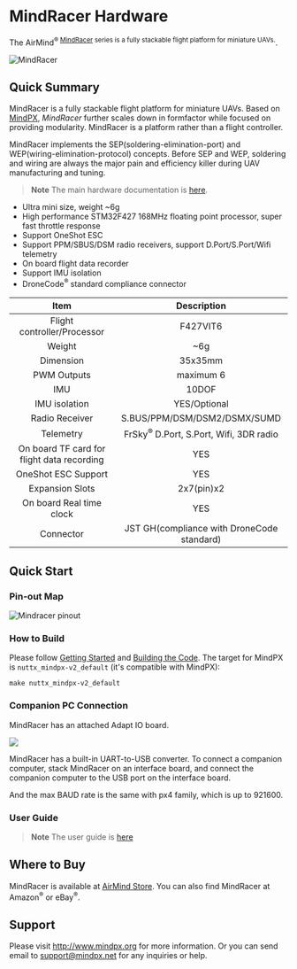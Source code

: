 # MindRacer Hardware

The AirMind<sup>&reg; <a href="http://mindpx.net">MindRacer</a> series is a fully stackable flight platform for miniature UAVs.</sup>.

![MindRacer](../../assets/hardware/hardware-mindracer.png)

## Quick Summary

MindRacer is a fully stackable flight platform for miniature UAVs. Based on [MindPX](../flight_controller/mindpx.md), *MindRacer* further scales down in formfactor while focused on providing modularity. MindRacer is a platform rather than a flight controller.

MindRacer implements the SEP(soldering-elimination-port) and WEP(wiring-elimination-protocol) concepts. Before SEP and WEP, soldering and wiring are always the major pain and efficiency killer during UAV manufacturing and tuning.

> **Note** The main hardware documentation is [here](http://mindpx.net/assets/accessories/mindracer_spec_v1.2.pdf).

- Ultra mini size, weight ~6g
- High performance STM32F427 168MHz floating point processor, super fast throttle response
- Support OneShot ESC
- Support PPM/SBUS/DSM radio receivers, support D.Port/S.Port/Wifi telemetry
- On board flight data recorder
- Support IMU isolation
- DroneCode<sup>&reg;</sup> standard compliance connector

|                    Item                    |                      Description                      |
|:------------------------------------------:|:-----------------------------------------------------:|
|        Flight controller/Processor         |                       F427VIT6                        |
|                   Weight                   |                          ~6g                          |
|                 Dimension                  |                        35x35mm                        |
|                PWM Outputs                 |                       maximum 6                       |
|                    IMU                     |                         10DOF                         |
|               IMU isolation                |                     YES/Optional                      |
|               Radio Receiver               |             S.BUS/PPM/DSM/DSM2/DSMX/SUMD              |
|                 Telemetry                  | FrSky<sup>&reg;</sup> D.Port, S.Port, Wifi, 3DR radio |
| On board TF card for flight data recording |                          YES                          |
|            OneShot ESC Support             |                          YES                          |
|              Expansion Slots               |                      2x7(pin)x2                       |
|          On board Real time clock          |                          YES                          |
|                 Connector                  |      JST GH(compliance with DroneCode standard)       |

## Quick Start

### Pin-out Map

![Mindracer pinout](../../assets/hardware/hardware-mindracer-pinout.png)

### How to Build

Please follow [Getting Started](https://dev.px4.io/en/setup/getting_started.html) and [Building the Code](https://dev.px4.io/en/setup/building_px4.html). The target for MindPX is `nuttx_mindpx-v2_default` (it's compatible with MindPX):

`make nuttx_mindpx-v2_default`

### Companion PC Connection

MindRacer has an attached Adapt IO board.

![](../../assets/hardware/hardware-mindracer-conn.png)

MindRacer has a built-in UART-to-USB converter. To connect a companion computer, stack MindRacer on an interface board, and connect the companion computer to the USB port on the interface board.

And the max BAUD rate is the same with px4 family, which is up to 921600.

### User Guide

> **Note** The user guide is [here](http://mindpx.net/assets/accessories/mindracer_user_guide_v1.2.pdf)

## Where to Buy

MindRacer is available at [AirMind Store](http://drupal.xitronet.com/?q=catalog). You can also find MindRacer at Amazon<sup>&reg;</sup> or eBay<sup>&reg;</sup>.

## Support

Please visit http://www.mindpx.org for more information. Or you can send email to [support@mindpx.net](mailto::support@mindpx.net) for any inquiries or help.